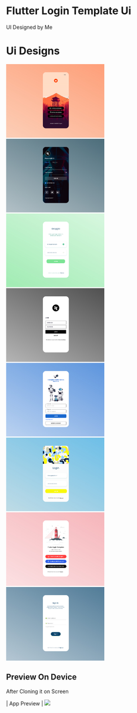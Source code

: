 # Flutter Login Template Ui

UI Designed by Me

# Ui Designs

<img src="assets/ui/Reddit_login_ui.jpg" height="200em" /> <img src="assets/ui/Pirple_login_ui.jpg" height="200em" />
<img src="assets/ui/Grapple_login_ui.jpg" height="200em" /> <img src="assets/ui/Black&White_login_ui.jpg" height="200em" />
<img src="assets/ui/Link_login_ui.jpg" height="200em" /> <img src="assets/ui/Patterns_login_ui.jpg" height="200em" />
<img src="assets/ui/Lighthouse_login_ui.jpg" height="200em" /> <img src="assets/ui/Login_ui.jpg" height="200em" />

## Preview On Device

After Cloning it on Screen

| App Preview |
<img src="login Ui.mp4" width="350">
